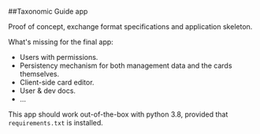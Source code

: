 
##Taxonomic Guide app

Proof of concept, exchange format specifications and application skeleton.

What's missing for the final app:
- Users with permissions.
- Persistency mechanism for both management data and the cards themselves.
- Client-side card editor.
- User & dev docs.
- ...

This app should work out-of-the-box with python 3.8, provided that `requirements.txt` is installed.